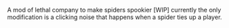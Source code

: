 A mod of lethal company to make spiders spookier [WIP] currently the only modification is a clicking noise that happens when a spider ties up a player.

